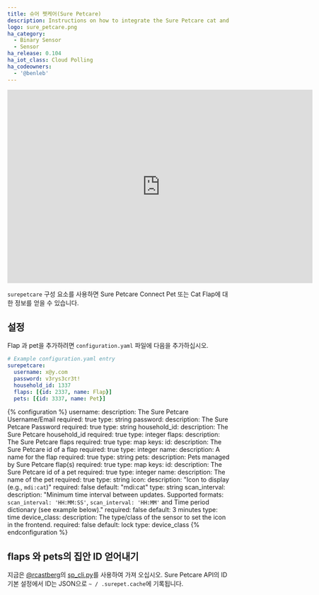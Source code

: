 ```yaml
---
title: 슈어 펫케어(Sure Petcare)
description: Instructions on how to integrate the Sure Petcare cat and pet flaps into Home Assistant.
logo: sure_petcare.png
ha_category:
  - Binary Sensor
  - Sensor
ha_release: 0.104
ha_iot_class: Cloud Polling
ha_codeowners:
  - '@benleb'
---
```


<iframe width="690" height="437" src="https://www.youtube.com/embed/jjOqzXCwDec" frameborder="0" allow="accelerometer; autoplay; encrypted-media; gyroscope; picture-in-picture" allowfullscreen></iframe>

`surepetcare` 구성 요소를 사용하면 Sure Petcare Connect Pet 또는 Cat Flap에 대한 정보를 얻을 수 있습니다.

## 설정

Flap 과 pet을 추가하려면 `configuration.yaml` 파일에 다음을 추가하십시오.

```yaml
# Example configuration.yaml entry
surepetcare:
  username: x@y.com
  password: v3rys3cr3t!
  household_id: 1337
  flaps: [{id: 2337, name: Flap}]
  pets: [{id: 3337, name: Pet}]
```

{% configuration %}
  username:
    description: The Sure Petcare Username/Email
    required: true
    type: string
  password:
    description: The Sure Petcare Password
    required: true
    type: string
  household_id:
    description: The Sure Petcare household_id
    required: true
    type: integer
  flaps:
    description: The Sure Petcare flaps
    required: true
    type: map
    keys:
      id:
        description: The Sure Petcare id of a flap
        required: true
        type: integer
      name:
        description: A name for the flap
        required: true
        type: string
  pets:
    description: Pets managed by Sure Petcare flap(s)
    required: true
    type: map
    keys:
      id:
        description: The Sure Petcare id of a pet
        required: true
        type: integer
      name:
        description: The name of the pet
        required: true
        type: string
  icon:
    description: "Icon to display (e.g., `mdi:cat`)"
    required: false
    default: "mdi:cat"
    type: string
  scan_interval:
    description: "Minimum time interval between updates. Supported formats: `scan_interval: 'HH:MM:SS'`, `scan_interval: 'HH:MM'` and Time period dictionary (see example below)."
    required: false
    default: 3 minutes
    type: time
  device_class:
    description: The type/class of the sensor to set the icon in the frontend.
    required: false
    default: lock
    type: device_class
{% endconfiguration %}

## flaps 와 pets의 집안 ID 얻어내기

지금은 [@rcastberg](https://github.com/rcastberg)의 [sp_cli.py](https://github.com/rcastberg/sure_petcare/blob/master/sp_cli.py)를 사용하여 가져 오십시오. Sure Petcare API의 ID 기본 설정에서 ID는 JSON으로 `~ / .surepet.cache`에 기록됩니다.